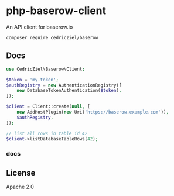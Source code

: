 # php-baserow-client

An API client for baserow.io

```shell
composer require cedricziel/baserow
```

## Docs

```php
use CedricZiel\Baserow\Client;

$token = 'my-token';
$authRegistry = new AuthenticationRegistry([
    new DatabaseTokenAuthentication($token),
]);

$client = Client::create(null, [
    new AddHostPlugin(new Uri('https://baserow.example.com')),
    $authRegistry,
]);

// list all rows in table id 42
$client->listDatabaseTableRows(42);
```

### docs ###

## License

Apache 2.0
